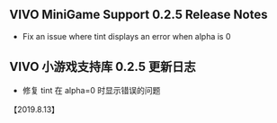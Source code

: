 ## VIVO MiniGame Support 0.2.5 Release Notes

* Fix an issue where tint displays an error when alpha is 0

## VIVO 小游戏支持库 0.2.5 更新日志
* 修复 tint 在 alpha=0 时显示错误的问题

【2019.8.13】
